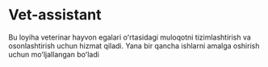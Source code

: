 # Vet-assistant
Bu loyiha veterinar hayvon egalari oʻrtasidagi muloqotni tizimlashtirish va osonlashtirish uchun hizmat qiladi. Yana bir qancha ishlarni amalga oshirish uchun moʻljallangan boʻladi 
